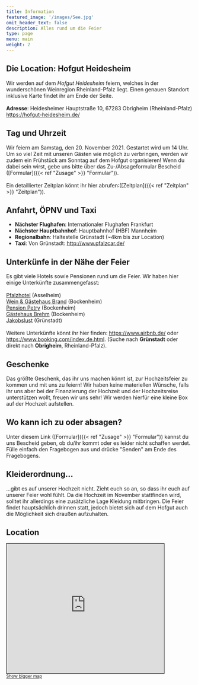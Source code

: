 ```yaml
---
title: Information
featured_image: '/images/See.jpg'
omit_header_text: false
description: Alles rund um die Feier
type: page
menu: main
weight: 2
---
```


## Die Location: Hofgut Heidesheim
Wir werden auf dem *Hofgut Heidesheim* feiern, welches in der wunderschönen Weinregion Rheinland-Pfalz liegt. Einen genauen Standort inklusive Karte findet ihr am Ende der Seite.<br><br>
**Adresse**: Heidesheimer Hauptstraße 10, 67283 Obrigheim (Rheinland-Pfalz)<br>
https://hofgut-heidesheim.de/

## Tag und Uhrzeit
Wir feiern am Samstag, den 20. November 2021. Gestartet wird um 14 Uhr. Um so viel Zeit mit unseren Gästen wie möglich zu verbringen, werden wir zudem ein Frühstück am Sonntag auf dem Hofgut organisieren! Wenn du dabei sein wirst, gebe uns bitte über das Zu-/Absageformular Bescheid ([Formular]({{< ref "Zusage" >}} "Formular")).<br><br>
Ein detaillierter Zeitplan könnt ihr hier abrufen:([Zeitplan]({{< ref "Zeitplan" >}} "Zeitplan")). 

## Anfahrt, ÖPNV und Taxi
- **Nächster Flughafen**: Internationaler Flughafen Frankfurt
- **Nächster Hauptbahnhof**: Hauptbahnhof (HBF) Mannheim
- **Regionalbahn**: Haltestelle Grünstadt (~4km bis zur Location)
- **Taxi**: Von Grünstadt: http://www.pfalzcar.de/

## Unterkünfe in der Nähe der Feier
Es gibt viele Hotels sowie Pensionen rund um die Feier. Wir haben hier einige Unterkünfte zusammengefasst:<br><br>
<a href="https://www.pfalzhotel.de/de/" target="_blank">Pfalzhotel</a> (Asselheim)<br><!-- <a href="https://www.gaestehaus-goldberg.de/" target="_blank">Gästehaus Goldberg</a> (Asselheim)*<br> -->
<a href="https://www.wein-gaestehaus-brand.de/" target="_blank">Wein & Gästehaus Brand</a> (Bockenheim)<br>
<a href="https://www.pension-petry.de/" target="_blank">Pension Petry</a> (Bockenheim)<br>
<a href="https://www.hotel-ami.com/h-39514-D/gaestehaus-brehm-in-bockenheim-an-der-weinstrasse.htm" target="_blank">Gästehaus Brehm</a> (Bockenheim)<br>
<a href="https://www.hotel-jakobslust.de/" target="_blank">Jakobslust</a> (Grünstadt)<br><br>
Weitere Unterkünfte könnt ihr hier finden: https://www.airbnb.de/ oder https://www.booking.com/index.de.html. (Suche nach **Grünstadt** oder direkt nach **Obrigheim**, Rheinland-Pfalz).


## Geschenke
Das größte Geschenk, das ihr uns machen könnt ist, zur Hochzeitsfeier zu kommen und mit uns zu feiern! Wir haben keine materiellen Wünsche, 
falls ihr uns aber bei der Finanzierung der Hochzeit und der Hochzeitsreise unterstützen wollt, freuen wir uns sehr! Wir werden hierfür eine kleine Box auf der Hochzeit aufstellen.


## Wo kann ich zu oder absagen?
Unter diesem Link ([Formular]({{< ref "Zusage" >}} "Formular")) kannst du uns Bescheid geben, ob du/ihr kommt oder es leider nicht schaffen werdet. Fülle einfach den Fragebogen aus und drücke "Senden" am Ende des Fragebogens.

## Kleiderordnung...
...gibt es auf unserer Hochzeit nicht. Zieht euch so an, so dass ihr euch auf unserer Feier wohl fühlt. 
Da die Hochzeit im November stattfinden wird, solltet ihr allerdings eine zusätzliche Lage Kleidung mitbringen. 
Die Feier findet hauptsächlich drinnen statt, jedoch bietet sich auf dem Hofgut auch die Möglichkeit sich draußen aufzuhalten.

## Location
<iframe width="425" height="350" frameborder="0" scrolling="no" marginheight="0" marginwidth="0" src="https://www.openstreetmap.org/export/embed.html?bbox=8.180780410766603%2C49.575325099116725%2C8.209962844848635%2C49.59096213207666&amp;layer=mapnik&amp;marker=49.58314424202826%2C8.195371627807617" style="border: 1px solid black"></iframe><br/><small><a href="https://www.openstreetmap.org/?mlat=49.5831&amp;mlon=8.1954#map=15/49.5831/8.1954">Show bigger map</a></small>
